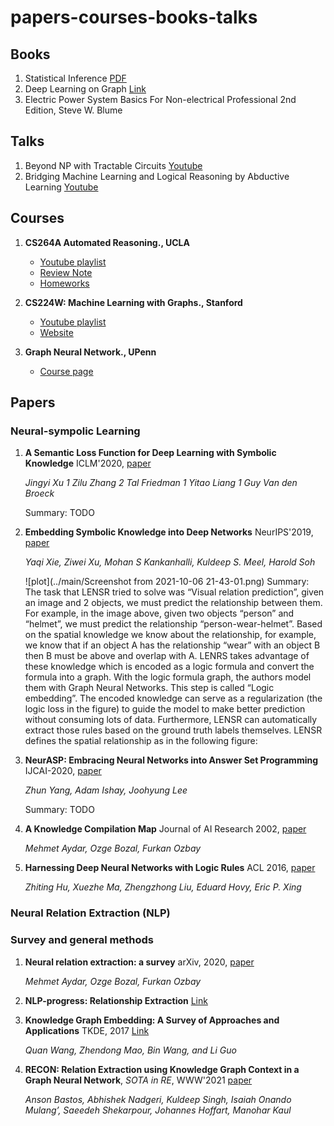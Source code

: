 # papers-courses-books-talks

## Books
1. Statistical Inference [PDF](https://mybiostats.files.wordpress.com/2015/03/casella-berger.pdf)
2. Deep Learning on Graph [Link](https://cse.msu.edu/~mayao4/dlg_book/)
3. Electric Power System Basics For Non-electrical Professional 2nd Edition, Steve W. Blume

## Talks
1. Beyond NP with Tractable Circuits [Youtube](https://www.youtube.com/watch?v=kdMzmgyLfQs&t=2357s)
2. Bridging Machine Learning and Logical Reasoning by Abductive Learning [Youtube](https://www.youtube.com/watch?v=ETHrFxiFIUM&t=2752s)

## Courses
1. **CS264A Automated Reasoning., UCLA** 
    * [Youtube playlist](https://www.youtube.com/playlist?list=PLlDG_zCuBub5AyHuxnw8vfgx7Wd-P-4XN)
    * [Review Note](http://web.cs.ucla.edu/~patricia.xiao/files/CS264A_Review_Note_midterm.pdf)
    * [Homeworks](https://github.com/lehgtrung/UCLA-CS264A-Fall2020)

2. **CS224W: Machine Learning with Graphs., Stanford** 
    * [Youtube playlist](https://www.youtube.com/watch?v=JAB_plj2rbA&list=PLoROMvodv4rPLKxIpqhjhPgdQy7imNkDn)
    * [Website](http://web.stanford.edu/class/cs224w/)

3. **Graph Neural Network., UPenn**
    * [Course page](https://gnn.seas.upenn.edu/lectures/)

## Papers
### Neural-sympolic Learning
1. **A Semantic Loss Function for Deep Learning with Symbolic Knowledge** ICLM'2020, [paper](https://arxiv.org/abs/1711.11157)

    *Jingyi Xu 1 Zilu Zhang 2 Tal Friedman 1 Yitao Liang 1 Guy Van den Broeck*
    
    Summary: TODO

1. **Embedding Symbolic Knowledge into Deep Networks** NeurIPS'2019, [paper](https://arxiv.org/abs/1909.01161)

    *Yaqi Xie, Ziwei Xu, Mohan S Kankanhalli, Kuldeep S. Meel, Harold Soh* 
    
    ![plot](../main/Screenshot from 2021-10-06 21-43-01.png)
    Summary: The task that LENSR tried to solve was “Visual relation prediction”, given an image and 2 objects, we must predict the relationship between them. For example, in the image above, given two objects “person” and “helmet”, we must predict the relationship “person-wear-helmet”. Based on the spatial knowledge we know about the relationship, for example, we know that if an object A has the relationship “wear” with an object B then B must be above and overlap with A. LENRS takes advantage of these knowledge which is encoded as a logic formula and convert the formula into a graph. With the logic formula graph, the authors model them with Graph Neural Networks. This step is called “Logic embedding”. The encoded knowledge can serve as a regularization (the logic loss in the figure) to guide the model to make better prediction without consuming lots of data. Furthermore, LENSR can automatically extract those rules based on the ground truth labels themselves. LENSR defines the spatial relationship as in the following figure: 

1. **NeurASP: Embracing Neural Networks into Answer Set Programming** IJCAI-2020, [paper](https://www.ijcai.org/proceedings/2020/0243.pdf)

    *Zhun Yang, Adam Ishay, Joohyung Lee*
    
    Summary: TODO

1. **A Knowledge Compilation Map** Journal of AI Research 2002, [paper](https://arxiv.org/abs/1106.1819)

    *Mehmet Aydar, Ozge Bozal, Furkan Ozbay*

1. **Harnessing Deep Neural Networks with Logic Rules** ACL 2016, [paper](http://www.cs.cmu.edu/~epxing/papers/2016/Hu_etal_ACL16.pdf)

    *Zhiting Hu, Xuezhe Ma, Zhengzhong Liu, Eduard Hovy, Eric P. Xing*


### Neural Relation Extraction (NLP)



### Survey and general methods
1. **Neural relation extraction: a survey** arXiv, 2020, [paper](https://arxiv.org/abs/2007.04247)

    *Mehmet Aydar, Ozge Bozal, Furkan Ozbay*

1. **NLP-progress: Relationship Extraction** [Link](http://nlpprogress.com/english/relationship_extraction.html)

1. **Knowledge Graph Embedding: A Survey of Approaches and Applications** TKDE, 2017 [Link](https://persagen.com/files/misc/Wang2017Knowledge.pdf)

    *Quan Wang, Zhendong Mao, Bin Wang, and Li Guo*

3. **RECON: Relation Extraction using Knowledge Graph Context in a Graph Neural Network**, *SOTA in RE*, WWW'2021 [paper](https://arxiv.org/pdf/2009.08694)
    
    *Anson Bastos, Abhishek Nadgeri, Kuldeep Singh, Isaiah Onando Mulang’, Saeedeh Shekarpour, Johannes Hoffart, Manohar Kaul*


